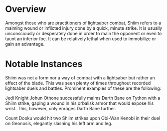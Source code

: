 # Overview

Amongst those who are practitioners of lightsaber combat, Shiim refers to a maiming wound or inflicted injury done by a quick, minute strike.
It is usually unconsciously or desperately done in order to main the opponent or even to taunt an inferior foe.
It can be relatively lethal when used to immobilize or gain an advantage.

# Notable Instances

Shiim was not a form nor a way of combat with a lightsaber but rather an effect of the blade.
This was seen plenty of times throughout recorded lightsaber duels and battles.
Prominent examples of these are the following:

Jedi Knight Johun Othone successfully maims Darth Bane on Tython with a Shiim strike, gaping a wound in his orbalisk armor that would expose his wrist.
This, however, only enrages Darth Bane further.

Count Dooku would hit two Shiim strikes upon Obi-Wan Kenobi in their duel on Geonosis, elegantly slashing his left arm and leg.
